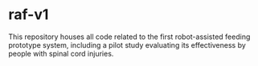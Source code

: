 # raf-v1
This repository houses all code related to the first robot-assisted feeding prototype system, including a pilot study evaluating its effectiveness by people with spinal cord injuries.
